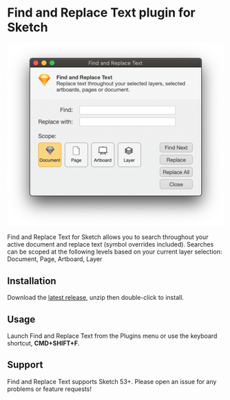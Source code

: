 
# Find and Replace Text plugin for Sketch

![Screenshot](assets/screenshot.png)

Find and Replace Text for Sketch allows you to search throughout your active document and replace text (symbol overrides included). Searches can be scoped at the following levels based on your current layer selection: Document, Page, Artboard, Layer

## Installation

Download the [latest release](https://github.com/chriswetterman/sketch-find-and-replace-text/releases/latest/download/find-and-replace-text.sketchplugin.zip), unzip then double-click to install.

## Usage

Launch Find and Replace Text from the Plugins menu or use the keyboard shortcut, **CMD+SHIFT+F**.

## Support

Find and Replace Text supports Sketch 53+. Please open an issue for any problems or feature requests!

